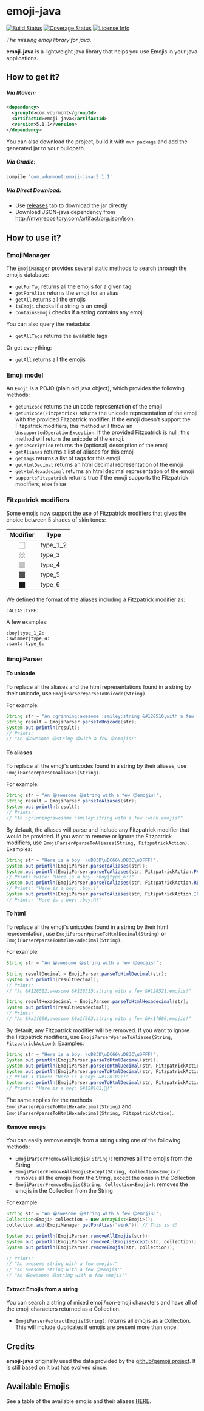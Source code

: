 # emoji-java

[![Build Status](https://travis-ci.org/vdurmont/emoji-java.svg?branch=master)](https://travis-ci.org/vdurmont/emoji-java)
[![Coverage Status](https://img.shields.io/coveralls/vdurmont/emoji-java.svg)](https://coveralls.io/r/vdurmont/emoji-java?branch=master)
[![License Info](http://img.shields.io/badge/license-The%20MIT%20License-brightgreen.svg)](https://github.com/vdurmont/emoji-java/blob/master/LICENSE.md)

_The missing emoji library for java._

**emoji-java** is a lightweight java library that helps you use Emojis in your java applications.

## How to get it?

##### Via Maven:

```xml
<dependency>
  <groupId>com.vdurmont</groupId>
  <artifactId>emoji-java</artifactId>
  <version>5.1.1</version>
</dependency>
```

You can also download the project, build it with `mvn package` and add the generated jar to your buildpath.

##### Via Gradle:

```gradle
compile 'com.vdurmont:emoji-java:5.1.1'
```

##### Via Direct Download:

- Use [releases](https://github.com/vdurmont/emoji-java/releases) tab to download the jar directly.
- Download JSON-java dependency from http://mvnrepository.com/artifact/org.json/json.

## How to use it?

### EmojiManager

The `EmojiManager` provides several static methods to search through the emojis database:

- `getForTag` returns all the emojis for a given tag
- `getForAlias` returns the emoji for an alias
- `getAll` returns all the emojis
- `isEmoji` checks if a string is an emoji
- `containsEmoji` checks if a string contains any emoji

You can also query the metadata:

- `getAllTags` returns the available tags

Or get everything:

- `getAll` returns all the emojis

### Emoji model

An `Emoji` is a POJO (plain old java object), which provides the following methods:

- `getUnicode` returns the unicode representation of the emoji
- `getUnicode(Fitzpatrick)` returns the unicode representation of the emoji with the provided Fitzpatrick modifier. If the emoji doesn't support the Fitzpatrick modifiers, this method will throw an `UnsupportedOperationException`. If the provided Fitzpatrick is null, this method will return the unicode of the emoji.
- `getDescription` returns the (optional) description of the emoji
- `getAliases` returns a list of aliases for this emoji
- `getTags` returns a list of tags for this emoji
- `getHtmlDecimal` returns an html decimal representation of the emoji
- `getHtmlHexadecimal` returns an html decimal representation of the emoji
- `supportsFitzpatrick` returns true if the emoji supports the Fitzpatrick modifiers, else false

### Fitzpatrick modifiers

Some emojis now support the use of Fitzpatrick modifiers that gives the choice between 5 shades of skin tones:

| Modifier | Type     |
| :------: | -------- |
|    🏻    | type_1_2 |
|    🏼    | type_3   |
|    🏽    | type_4   |
|    🏾    | type_5   |
|    🏿    | type_6   |

We defined the format of the aliases including a Fitzpatrick modifier as:

```
:ALIAS|TYPE:
```

A few examples:

```
:boy|type_1_2:
:swimmer|type_4:
:santa|type_6:
```

### EmojiParser

#### To unicode

To replace all the aliases and the html representations found in a string by their unicode, use `EmojiParser#parseToUnicode(String)`.

For example:

```java
String str = "An :grinning:awesome :smiley:string &#128516;with a few :wink:emojis!";
String result = EmojiParser.parseToUnicode(str);
System.out.println(result);
// Prints:
// "An 😀awesome 😃string 😄with a few 😉emojis!"
```

#### To aliases

To replace all the emoji's unicodes found in a string by their aliases, use `EmojiParser#parseToAliases(String)`.

For example:

```java
String str = "An 😀awesome 😃string with a few 😉emojis!";
String result = EmojiParser.parseToAliases(str);
System.out.println(result);
// Prints:
// "An :grinning:awesome :smiley:string with a few :wink:emojis!"
```

By default, the aliases will parse and include any Fitzpatrick modifier that would be provided. If you want to remove or ignore the Fitzpatrick modifiers, use `EmojiParser#parseToAliases(String, FitzpatrickAction)`. Examples:

```java
String str = "Here is a boy: \uD83D\uDC66\uD83C\uDFFF!";
System.out.println(EmojiParser.parseToAliases(str));
System.out.println(EmojiParser.parseToAliases(str, FitzpatrickAction.PARSE));
// Prints twice: "Here is a boy: :boy|type_6:!"
System.out.println(EmojiParser.parseToAliases(str, FitzpatrickAction.REMOVE));
// Prints: "Here is a boy: :boy:!"
System.out.println(EmojiParser.parseToAliases(str, FitzpatrickAction.IGNORE));
// Prints: "Here is a boy: :boy:🏿!"
```

#### To html

To replace all the emoji's unicodes found in a string by their html representation, use `EmojiParser#parseToHtmlDecimal(String)` or `EmojiParser#parseToHtmlHexadecimal(String)`.

For example:

```java
String str = "An 😀awesome 😃string with a few 😉emojis!";

String resultDecimal = EmojiParser.parseToHtmlDecimal(str);
System.out.println(resultDecimal);
// Prints:
// "An &#128512;awesome &#128515;string with a few &#128521;emojis!"

String resultHexadecimal = EmojiParser.parseToHtmlHexadecimal(str);
System.out.println(resultHexadecimal);
// Prints:
// "An &#x1f600;awesome &#x1f603;string with a few &#x1f609;emojis!"
```

By default, any Fitzpatrick modifier will be removed. If you want to ignore the Fitzpatrick modifiers, use `EmojiParser#parseToAliases(String, FitzpatrickAction)`. Examples:

```java
String str = "Here is a boy: \uD83D\uDC66\uD83C\uDFFF!";
System.out.println(EmojiParser.parseToHtmlDecimal(str));
System.out.println(EmojiParser.parseToHtmlDecimal(str, FitzpatrickAction.PARSE));
System.out.println(EmojiParser.parseToHtmlDecimal(str, FitzpatrickAction.REMOVE));
// Print 3 times: "Here is a boy: &#128102;!"
System.out.println(EmojiParser.parseToHtmlDecimal(str, FitzpatrickAction.IGNORE));
// Prints: "Here is a boy: &#128102;🏿!"
```

The same applies for the methods `EmojiParser#parseToHtmlHexadecimal(String)` and `EmojiParser#parseToHtmlHexadecimal(String, FitzpatrickAction)`.

#### Remove emojis

You can easily remove emojis from a string using one of the following methods:

- `EmojiParser#removeAllEmojis(String)`: removes all the emojis from the String
- `EmojiParser#removeAllEmojisExcept(String, Collection<Emoji>)`: removes all the emojis from the String, except the ones in the Collection
- `EmojiParser#removeEmojis(String, Collection<Emoji>)`: removes the emojis in the Collection from the String

For example:

```java
String str = "An 😀awesome 😃string with a few 😉emojis!";
Collection<Emoji> collection = new ArrayList<Emoji>();
collection.add(EmojiManager.getForAlias("wink")); // This is 😉

System.out.println(EmojiParser.removeAllEmojis(str));
System.out.println(EmojiParser.removeAllEmojisExcept(str, collection));
System.out.println(EmojiParser.removeEmojis(str, collection));

// Prints:
// "An awesome string with a few emojis!"
// "An awesome string with a few 😉emojis!"
// "An 😀awesome 😃string with a few emojis!"
```

#### Extract Emojis from a string

You can search a string of mixed emoji/non-emoji characters and have all of the emoji characters returned as a Collection.

- `EmojiParser#extractEmojis(String)`: returns all emojis as a Collection. This will include duplicates if emojis are present more than once.

## Credits

**emoji-java** originally used the data provided by the [github/gemoji project](https://github.com/github/gemoji). It is still based on it but has evolved since.

## Available Emojis

See a table of the available emojis and their aliases [HERE](./EMOJIS.md).
